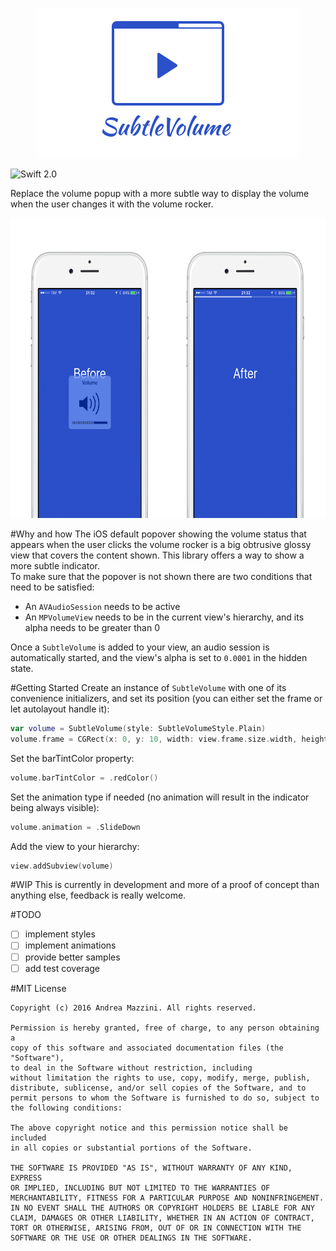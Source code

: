 <p align="center">
  <img width="420" height="240" src="assets/logo.png"/>
</p>

![Swift 2.0](https://img.shields.io/badge/swift-2.0-orange.svg)

Replace the volume popup with a more subtle way to display the volume when the user changes it with the volume rocker.

<p align="center">
  <img width="640" height="480" src="assets/screenshot.png"/>
</p>

#Why and how
The iOS default popover showing the volume status that appears when the user clicks the volume rocker is a big obtrusive glossy view that covers the content shown. This library offers a way to show a more subtle indicator.  
To make sure that the popover is not shown there are two conditions that need to be satisfied:  
- An `AVAudioSession` needs to be active
- An `MPVolumeView` needs to be in the current view's hierarchy, and its alpha needs to be greater than 0

Once a `SubtleVolume` is added to your view, an audio session is automatically started, and the view's alpha is set to `0.0001` in the hidden state.

#Getting Started
Create an instance of `SubtleVolume` with one of its convenience initializers, and set its position (you can either set the frame or let autolayout handle it):
```swift
var volume = SubtleVolume(style: SubtleVolumeStyle.Plain)
volume.frame = CGRect(x: 0, y: 10, width: view.frame.size.width, height: 4)
```

Set the barTintColor property:
```swift
volume.barTintColor = .redColor()
```

Set the animation type if needed (no animation will result in the indicator being always visible):
```swift
volume.animation = .SlideDown
```

Add the view to your hierarchy:
```swift
view.addSubview(volume)
```

#WIP
This is currently in development and more of a proof of concept than anything else, feedback is really welcome. 

#TODO
- [ ] implement styles
- [ ] implement animations
- [ ] provide better samples
- [ ] add test coverage

#MIT License

	Copyright (c) 2016 Andrea Mazzini. All rights reserved.

	Permission is hereby granted, free of charge, to any person obtaining a
	copy of this software and associated documentation files (the "Software"),
	to deal in the Software without restriction, including
	without limitation the rights to use, copy, modify, merge, publish,
	distribute, sublicense, and/or sell copies of the Software, and to
	permit persons to whom the Software is furnished to do so, subject to
	the following conditions:

	The above copyright notice and this permission notice shall be included
	in all copies or substantial portions of the Software.

	THE SOFTWARE IS PROVIDED "AS IS", WITHOUT WARRANTY OF ANY KIND, EXPRESS
	OR IMPLIED, INCLUDING BUT NOT LIMITED TO THE WARRANTIES OF
	MERCHANTABILITY, FITNESS FOR A PARTICULAR PURPOSE AND NONINFRINGEMENT.
	IN NO EVENT SHALL THE AUTHORS OR COPYRIGHT HOLDERS BE LIABLE FOR ANY
	CLAIM, DAMAGES OR OTHER LIABILITY, WHETHER IN AN ACTION OF CONTRACT,
	TORT OR OTHERWISE, ARISING FROM, OUT OF OR IN CONNECTION WITH THE
	SOFTWARE OR THE USE OR OTHER DEALINGS IN THE SOFTWARE.
	
